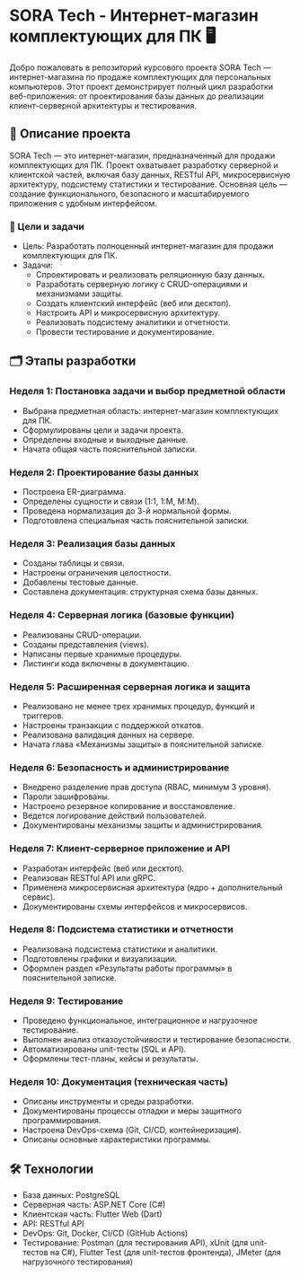 # SORA Tech - Интернет-магазин комплектующих для ПК 🖥️

Добро пожаловать в репозиторий курсового проекта SORA Tech — интернет-магазина по продаже комплектующих для персональных компьютеров. Этот проект демонстрирует полный цикл разработки веб-приложения: от проектирования базы данных до реализации клиент-серверной архитектуры и тестирования.

## 📖 Описание проекта

SORA Tech — это интернет-магазин, предназначенный для продажи комплектующих для ПК. Проект охватывает разработку серверной и клиентской частей, включая базу данных, RESTful API, микросервисную архитектуру, подсистему статистики и тестирование. Основная цель — создание функционального, безопасного и масштабируемого приложения с удобным интерфейсом.

### 🎯 Цели и задачи

* Цель: Разработать полноценный интернет-магазин для продажи комплектующих для ПК.
* Задачи:
  * Спроектировать и реализовать реляционную базу данных.
  * Разработать серверную логику с CRUD-операциями и механизмами защиты.
  * Создать клиентский интерфейс (веб или десктоп).
  * Настроить API и микросервисную архитектуру.
  * Реализовать подсистему аналитики и отчетности.
  * Провести тестирование и документирование.

## 🗂️ Этапы разработки

### Неделя 1: Постановка задачи и выбор предметной области
* Выбрана предметная область: интернет-магазин комплектующих для ПК.
* Сформулированы цели и задачи проекта.
* Определены входные и выходные данные.
* Начата общая часть пояснительной записки.

### Неделя 2: Проектирование базы данных
* Построена ER-диаграмма.
* Определены сущности и связи (1:1, 1:M, M:M).
* Проведена нормализация до 3-й нормальной формы.
* Подготовлена специальная часть пояснительной записки.

### Неделя 3: Реализация базы данных
* Созданы таблицы и связи.
* Настроены ограничения целостности.
* Добавлены тестовые данные.
* Составлена документация: структурная схема базы данных.

### Неделя 4: Серверная логика (базовые функции)
* Реализованы CRUD-операции.
* Созданы представления (views).
* Написаны первые хранимые процедуры.
* Листинги кода включены в документацию.

### Неделя 5: Расширенная серверная логика и защита
* Реализовано не менее трех хранимых процедур, функций и триггеров.
* Настроены транзакции с поддержкой откатов.
* Реализована валидация данных на сервере.
* Начата глава «Механизмы защиты» в пояснительной записке.

### Неделя 6: Безопасность и администрирование
* Внедрено разделение прав доступа (RBAC, минимум 3 уровня).
* Пароли зашифрованы.
* Настроено резервное копирование и восстановление.
* Ведется логирование действий пользователей.
* Документированы механизмы защиты и администрирования.

### Неделя 7: Клиент-серверное приложение и API
* Разработан интерфейс (веб или десктоп).
* Реализован RESTful API или gRPC.
* Применена микросервисная архитектура (ядро + дополнительный сервис).
* Документированы схемы интерфейсов и микросервисов.

### Неделя 8: Подсистема статистики и отчетности
* Реализована подсистема статистики и аналитики.
* Подготовлены графики и визуализации.
* Оформлен раздел «Результаты работы программы» в пояснительной записке.

### Неделя 9: Тестирование
* Проведено функциональное, интеграционное и нагрузочное тестирование.
* Выполнен анализ отказоустойчивости и тестирование безопасности.
* Автоматизированы unit-тесты (SQL и API).
* Оформлены тест-планы, кейсы и результаты.

### Неделя 10: Документация (техническая часть)
* Описаны инструменты и среды разработки.
* Документированы процессы отладки и меры защитного программирования.
* Настроена DevOps-схема (Git, CI/CD, контейнеризация).
* Описаны основные характеристики программы.

## 🛠️ Технологии

* База данных: PostgreSQL
* Серверная часть: ASP.NET Core (C#)
* Клиентская часть: Flutter Web (Dart)
* API: RESTful API
* DevOps: Git, Docker, CI/CD (GitHub Actions)
* Тестирование: Postman (для тестирования API), xUnit (для unit-тестов на C#), Flutter Test (для unit-тестов фронтенда), JMeter (для нагрузочного тестирования)
